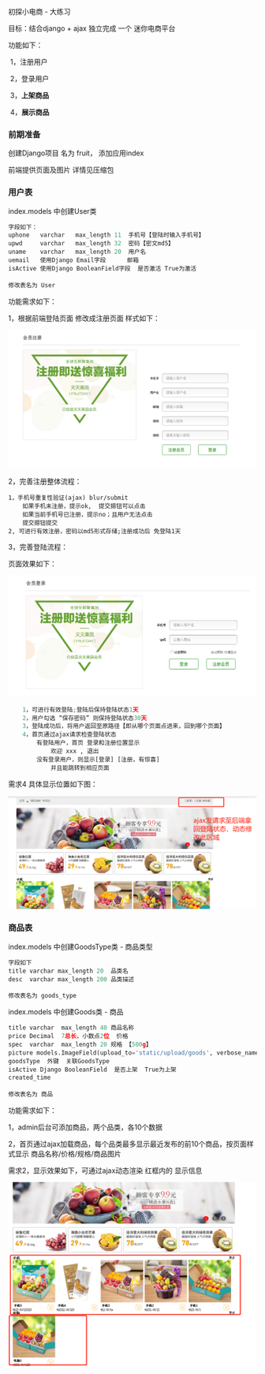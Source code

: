 初探小电商 - 大练习 

目标：结合django + ajax 独立完成 一个 迷你电商平台

功能如下：

​		    1，注册用户

​			2，登录用户

​			3，**上架商品**

​			4，**展示商品**



### 前期准备

创建Django项目 名为 fruit， 添加应用index

前端提供页面及图片  详情见压缩包

### 用户表

index.models 中创建User类

```python
字段如下：
uphone   varchar   max_length 11  手机号【登陆时输入手机号】
upwd     varchar   max_length 32  密码【密文md5】
uname    varchar   max_length 20  用户名
uemail   使用Django Email字段	   邮箱
isActive 使用Django BooleanField字段  是否激活 True为激活

修改表名为 User
```

功能需求如下：

1，根据前端登陆页面 修改成注册页面 样式如下：

![1572328093490](mk_img\1572328093490.png)

2，完善注册整体流程：

	1，手机号重复性验证(ajax) blur/submit
		如果手机未注册，提示ok,  提交摁钮可以点击
		如果当前手机号已注册，提示no；且用户无法点击
		提交摁钮提交
	2, 可进行有效注册，密码以md5形式存储;注册成功后 免登陆1天
3，完善登陆流程：

页面效果如下：

![1572328185109](mk_img\1572328185109.png)

```python
	1，可进行有效登陆;登陆后保持登陆状态1天
    2，用户勾选 “保存密码” 则保持登陆状态30天
    3，登陆成功后，将用户返回至原路径【即从哪个页面点进来，回到哪个页面】
	4，首页通过ajax请求检查登陆状态
    	有登陆用户，首页 登录和注册位置显示
			欢迎 xxx , 退出
		没有登录用户，则显示[登录] [注册，有惊喜]
			并且能跳转到相应页面
```

需求4  具体显示位置如下图：

![1572328390464](mk_img\1572328390464.png)

### 商品表

index.models 中创建GoodsType类 - 商品类型

```python
字段如下
title varchar max_length 20  品类名
desc  varchar max_length 200 品类描述

修改表名为 goods_type
```

index.models 中创建Goods类 - 商品

```python
title varchar  max_length 40 商品名称
price Decimal  7总长，小数点2位  价格
spec  varchar  max_length 20 规格 【500g】
picture models.ImageField(upload_to='static/upload/goods', verbose_name='商品图片')
goodsType  外键  关联GoodsType
isActive Django BooleanField  是否上架  True为上架
created_time

修改表名为 商品
```

功能需求如下：

1，admin后台可添加商品，两个品类，各10个数据

2，首页通过ajax加载商品，每个品类最多显示最近发布的前10个商品，按页面样式显示 商品名称/价格/规格/商品图片

需求2，显示效果如下，可通过ajax动态渲染 红框内的 显示信息

![1572328488376](mk_img\1572328488376.png)